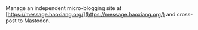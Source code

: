 ## 

Manage an independent micro-blogging site at [https://message.haoxiang.org/](https://message.haoxiang.org/) and cross-post to Mastodon.
